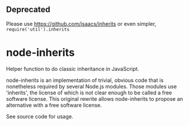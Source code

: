 Deprecated
----------

Please use https://github.com/isaacs/inherits or even simpler,
`require('util').inherits`

node-inherits
=============

Helper function to do classic inheritance in JavaScript.

node-inherits is an implementation of trivial, obvious code
that is nonetheless required by several Node.js modules.
Those modules use 'inherits', the license of which is not clear
enough to be called a free software license.
This original rewrite allows node-inherits to propose an alternative
with a free software license.

See source code for usage.
